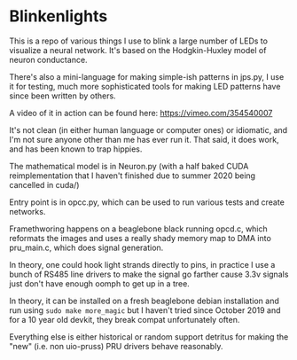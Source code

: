 # Blinkenlights

This is a repo of various things I use to blink a large number of LEDs to visualize a neural network. It's based on the Hodgkin-Huxley model of neuron conductance.

There's also a mini-language for making simple-ish patterns in jps.py, I use it for testing, much more sophisticated tools for making LED patterns have since been written by others.

A video of it in action can be found here: https://vimeo.com/354540007

It's not clean (in either human language or computer ones) or idiomatic, and I'm not sure anyone other than me has ever run it. That said, it does work, and has been known to trap hippies.

The mathematical model is in Neuron.py (with a half baked CUDA reimplementation that I haven't finished due to summer 2020 being cancelled in cuda/)

Entry point is in opcc.py, which can be used to run various tests and create networks.

Framethworing happens on a beaglebone black running opcd.c, which reformats the images and uses a really shady memory map to DMA into pru_main.c, which does signal generation.

In theory, one could hook light strands directly to pins, in practice I use a bunch of RS485 line drivers to make the signal go farther cause 3.3v signals just don't have enough oomph to get up in a tree.

In theory, it can be installed on a fresh beaglebone debian installation and run using `sudo make more_magic` but I haven't tried since October 2019 and for a 10 year old devkit, they break compat unfortunately often.

Everything else is either historical or random support detritus for making the "new" (i.e. non uio-pruss) PRU drivers behave reasonably.
